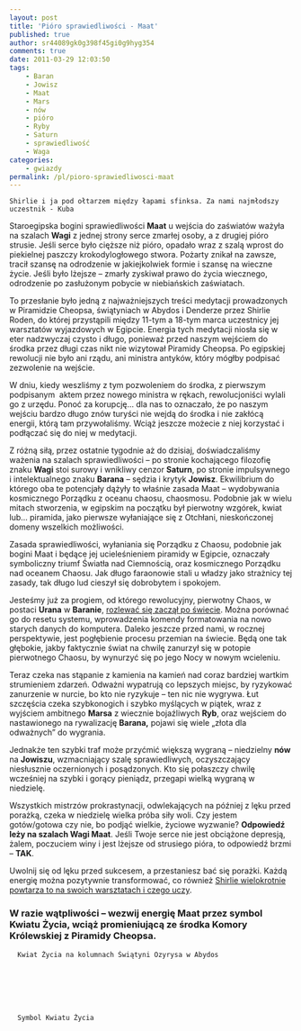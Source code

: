 ```yaml
---
layout: post
title: 'Pióro sprawiedliwości - Maat'
published: true
author: sr44089gk0g398f45gi0g9hyg354
comments: true
date: 2011-03-29 12:03:50
tags:
    - Baran
    - Jowisz
    - Maat
    - Mars
    - nów
    - pióro
    - Ryby
    - Saturn
    - sprawiedliwość
    - Waga
categories:
    - gwiazdy
permalink: /pl/pioro-sprawiedliwosci-maat
---
```




  
  
  
    Shirlie i ja pod ołtarzem między łapami sfinksa. Za nami najmłodszy uczestnik - Kuba
  


Staroegipska bogini sprawiedliwości **Maat** u wejścia do zaświatów ważyła na szalach **Wagi** z jednej strony serce zmarłej osoby, a z drugiej pióro strusie. Jeśli serce było cięższe niż pióro, opadało wraz z szalą wprost do piekielnej paszczy krokodylogłowego stwora. Pożarty znikał na zawsze, tracił szansę na odrodzenie w jakiejkolwiek formie i szansę na wieczne życie. Jeśli było lżejsze &#8211; zmarły zyskiwał prawo do życia wiecznego, odrodzenie po zasłużonym pobycie w niebiańskich zaświatach.

To przesłanie było jedną z najważniejszych treści medytacji prowadzonych w Piramidzie Cheopsa, świątyniach w Abydos i Denderze przez Shirlie Roden, do której przystąpili między 11-tym a 18-tym marca uczestnicy jej warsztatów wyjazdowych w Egipcie. Energia tych medytacji niosła się w eter nadzwyczaj czysto i długo, ponieważ przed naszym wejściem do środka przez długi czas nikt nie wizytował Piramidy Cheopsa. Po egipskiej rewolucji nie było ani rządu, ani ministra antyków, który mógłby podpisać zezwolenie na wejście.

W dniu, kiedy weszliśmy z tym pozwoleniem do środka, z pierwszym podpisanym  aktem przez nowego ministra w rękach, rewolucjoniści wylali go z urzędu. Ponoć za korupcję&#8230; dla nas to oznaczało, że po naszym wejściu bardzo długo znów turyści nie wejdą do środka i nie zakłócą energii, którą tam przywołaliśmy. Wciąż jeszcze możecie z niej korzystać i podłączać się do niej w medytacji.

Z różną siłą, przez ostatnie tygodnie aż do dzisiaj, doświadczaliśmy ważenia na szalach sprawiedliwości &#8211; po stronie kochającego filozofię znaku **Wagi** stoi surowy i wnikliwy cenzor **Saturn**, po stronie impulsywnego i intelektualnego znaku **Barana** &#8211; sędzia i krytyk **Jowisz**. Ekwilibrium do którego oba te potencjały dążyły to właśnie zasada Maat &#8211; wydobywania kosmicznego Porządku z oceanu chaosu, chaosmosu. Podobnie jak w wielu mitach stworzenia, w egipskim na początku był pierwotny wzgórek, kwiat lub&#8230; piramida, jako pierwsze wyłaniające się z Otchłani, nieskończonej domeny wszelkich możliwości.

Zasada sprawiedliwości, wyłaniania się Porządku z Chaosu, podobnie jak bogini Maat i będące jej ucieleśnieniem piramidy w Egipcie, oznaczały symboliczny triumf Światła nad Ciemnością, oraz kosmicznego Porządku nad oceanem Chaosu. Jak długo faraonowie stali u władzy jako strażnicy tej zasady, tak długo lud cieszył się dobrobytem i spokojem.

Jesteśmy już za progiem, od którego rewolucyjny, pierwotny Chaos, w postaci **Urana** w **Baranie**, [rozlewać się zaczął po świecie][1]. Można porównać go do resetu systemu, wprowadzenia komendy formatowania na nowo starych danych do komputera. Daleko jeszcze przed nami, w rocznej perspektywie, jest pogłębienie procesu przemian na świecie. Będą one tak głębokie, jakby faktycznie świat na chwilę zanurzył się w potopie pierwotnego Chaosu, by wynurzyć się po jego Nocy w nowym wcieleniu.

Teraz czeka nas stąpanie z kamienia na kamień nad coraz bardziej wartkim strumieniem zdarzeń. Odważni wypatrują co lepszych miejsc, by ryzykować zanurzenie w nurcie, bo kto nie ryzykuje &#8211; ten nic nie wygrywa. Łut szczęścia czeka szybkonogich i szybko myślących w piątek, wraz z wyjściem ambitnego **Marsa** z wiecznie bojaźliwych **Ryb**, oraz wejściem do nastawionego na rywalizację **Barana,** pojawi się wiele &#8222;złota dla odważnych&#8221; do wygrania.

Jednakże ten szybki traf może przyćmić większą wygraną &#8211; niedzielny **nów** na **Jowiszu**, wzmacniający szalę sprawiedliwych, oczyszczający niesłusznie oczernionych i posądzonych. Kto się połaszczy chwilę wcześniej na szybki i gorący pieniądz, przegapi wielką wygraną w niedzielę.

Wszystkich mistrzów prokrastynacji, odwlekających na później z lęku przed porażką, czeka w niedzielę wielka próba siły woli. Czy jestem gotów/gotowa czy nie, bo podjąć wielkie, życiowe wyzwanie? **Odpowiedź leży na szalach Wagi Maat**. Jeśli Twoje serce nie jest obciążone depresją, żalem, poczuciem winy i jest lżejsze od strusiego pióra, to odpowiedź brzmi &#8211; **TAK**.

Uwolnij się od lęku przed sukcesem, a przestaniesz bać się porażki. Każdą energię można pozytywnie transformować, co również [Shirlie wielokrotnie powtarza to na swoich warsztatach i czego uczy][2].

### W razie wątpliwości &#8211; wezwij energię Maat przez symbol Kwiatu Życia, wciąż promieniującą ze środka Komory Królewskiej z Piramidy Cheopsa.


  
    
    
    
      Kwiat Życia na kolumnach Świątyni Ozyrysa w Abydos
    
  
  
  
    
    
    
      Symbol Kwiatu Życia
    
  




 



 [1]: http://www.gwiazdydzisiaj.pl/2011/03/11/nieoczekiwana-zmiana-miejsc/
 [2]: http://www.gwiazdydzisiaj.pl/2010/08/powrot-do-cytadeli-czterech-zywiolow/